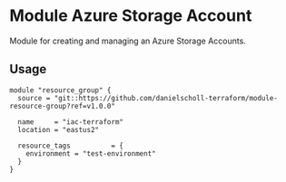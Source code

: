 # Module Azure Storage Account

Module for creating and managing an Azure Storage Accounts.

## Usage

```
module "resource_group" {
  source = "git::https://github.com/danielscholl-terraform/module-resource-group?ref=v1.0.0"

  name     = "iac-terraform"
  location = "eastus2"

  resource_tags          = {
    environment = "test-environment"
  }
}

```

<!--- BEGIN_TF_DOCS --->

<!--- END_TF_DOCS --->
